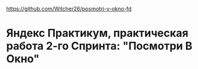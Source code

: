 https://github.com/Witcher26/posmotri-v-okno-fd

# Яндекс Практикум, практическая работа 2-го Спринта: "Посмотри В Окно"